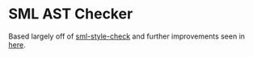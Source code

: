 # SML AST Checker

Based largely off of [sml-style-check](https://github.com/jluningp/sml-style-check) and further improvements seen in [here](https://github.com/15-150/15150/tree/4483dee0cc26c374e28633383553decf8f1531dd/scripts/onefifty/targets/grader/style-grader).
